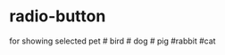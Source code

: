 # radio-button
for showing selected pet
      # bird
      # dog
      # pig
      #rabbit
      #cat

